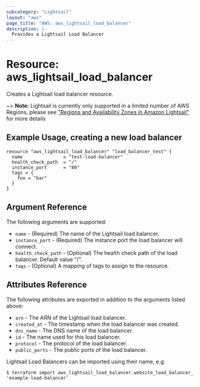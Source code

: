 ```yaml
---
subcategory: "Lightsail"
layout: "aws"
page_title: "AWS: aws_lightsail_load_balancer"
description: |-
  Provides a Lightsail Load Balancer
---
```


# Resource: aws_lightsail_load_balancer

Creates a Lightsail load balancer resource.

~> **Note:** Lightsail is currently only supported in a limited number of AWS Regions, please see ["Regions and Availability Zones in Amazon Lightsail"](https://lightsail.aws.amazon.com/ls/docs/overview/article/understanding-regions-and-availability-zones-in-amazon-lightsail) for more details

## Example Usage, creating a new load balancer

```hcl
resource "aws_lightsail_load_balancer" "load_balancer_test" {
  name               = "test-load-balancer"
  health_check_path  = "/"
  instance_port      = "80"
  tags = {
    foo = "bar"
  }
}
```

## Argument Reference

The following arguments are supported:

* `name` - (Required) The name of the Lightsail load balancer.
* `instance_port` - (Required) The instance port the load balancer will connect.
* `health_check_path` - (Optional) The health check path of the load balancer. Default value "/".
* `tags` - (Optional) A mapping of tags to assign to the resource.

## Attributes Reference

The following attributes are exported in addition to the arguments listed above:

* `arn` - The ARN of the Lightsail load balancer.
* `created_at` - The timestamp when the load balancer was created.
* `dns_name` - The DNS name of the load balancer.
* `id` - The name used for this load balancer.
* `protocol` - The protocol of the load balancer.
* `public_ports` - The public ports of the load balancer.

Lightsail Load Balancers can be imported using their name, e.g.

```
$ terraform import aws_lightsail_load_balancer.website_load_balancer_ 'example-load-balancer'
```
